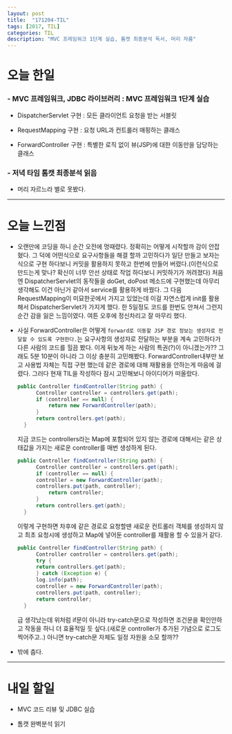```yaml
---
layout: post
title:  "171204-TIL"
tags: [2017, TIL]
categories: TIL
description: "MVC 프레임워크 1단계 실습, 톰캣 최종분석 독서, 머리 자름"
---
```


오늘 한일
========

### - MVC 프레임워크, JDBC 라이브러리 : MVC 프레임워크 1단계 실습  

  - DispatcherServlet 구현 : 모든 클라이언트 요청을 받는 서블릿   

  - RequestMapping 구현 : 요청 URL과 컨트롤러 매핑하는 클래스   

  - ForwardController 구현 : 특별한 로직 없이 뷰(JSP)에 대한 이동만을 담당하는 클래스   

### - 저녁 타임 톰캣 최종분석 읽음  
  - 머리 자르느라 별로 못봤다.

---

오늘 느낀점
==========

- 오랜만에 코딩을 하니 순간 오전에 멍때렸다. 정확히는 어떻게 시작할까 감이 안잡혔다. 그 덕에 어떤식으로 요구사항들을 해결 할까 고민하다가 일단 만들고 보자는 식으로 구현 하다보니 커밋을 활용하지 못하고 한번에 만들어 버렸다.(이런식으로 만드는게 맞나? 확신이 너무 안선 상태로 작업 하다보니 커밋하기가 꺼려졌다) 처음엔 DispatcherServlet의 동작들을 doGet, doPost 메소드에 구현했는데 아무리 생각해도 이건 아닌거 같아서 service를 활용하게 바꿨다. 그 다음 RequestMapping이 미묘한곳에서 가지고 있었는데 이걸 자연스럽게 init를 활용 해서 DispatcherServlet가 가지게 했다. 한 5일정도 코드를 한번도 안쳐서 그런지 순간 감을 잃은 느낌이였다. 여튼 오후에 정신차리고 잘 마무리 했다.  

- 사실 ForwardController은 어떻게 `forward로 이동할 JSP 경로 정보는 생성자로 전달할 수 있도록 구현한다.`는 요구사항의 생성자로 전달하는 부분을 계속 고민하다가 다른 사람의 코드를 힐끔 봤다. 이게 뒤늦게 하는 사람의 특권(?)이 아니겠는가?? 그래도 5분 10분이 아니라 그 이상 충분히 고민해봤다. ForwardController내부만 보고 사용법 자체는 직접 구현 했는데 같은 경로에 대해 재활용을 안하는게 마음에 걸렸다. 그러다 현재 TIL을 작성하다 잠시 고민해보니 아이디어가 떠올랐다.  
  ```java
  public Controller findController(String path) {
  		Controller controller = controllers.get(path);
  		if (controller == null) {
  			return new ForwardController(path);
  		}
  		return controllers.get(path);
  	}
  ```  
  지금 코드는 controllers라는 Map에 포함되어 있지 않는 경로에 대해서는 같은 상태값을 가지는 새로운 controller를 매번 생성하게 된다.  

  ```java
  public Controller findController(String path) {
  		Controller controller = controllers.get(path);
  		if (controller == null) {
        controller = new ForwardController(path);
        controllers.put(path, controller);
  			return controller;
  		}
  		return controllers.get(path);
  	}
  ```  
  이렇게 구현하면 차후에 같은 경로로 요청할땐 새로운 컨트롤러 객체를 생성하지 않고 최초 요청시에 생성하고 Map에 넣어둔 controller를 재활용 할 수 있을거 같다.
  ```java
  public Controller findController(String path) {
  		Controller controller = controllers.get(path);
  		try {
        return controllers.get(path);
  		} catch (Exception e) {
        log.info(path);
        controller = new ForwardController(path);
        controllers.put(path, controller);
        return controller;
  	}
  ```  
  급 생각났는데 위처럼 if문이 아니라 try-catch문으로 작성하면 조건문을 확인안하고 작동을 하니 더 효율적일 듯 싶다.(새로운 controller가 추가된 기념으로 로그도 찍어주고..) 아니면 try-catch문 자체도 일정 자원을 소모 할까??  

- 밖에 춥다.

---

내일 할일
=========

- MVC 코드 리뷰 및 JDBC 실습

- 톰캣 완벽분석 읽기
